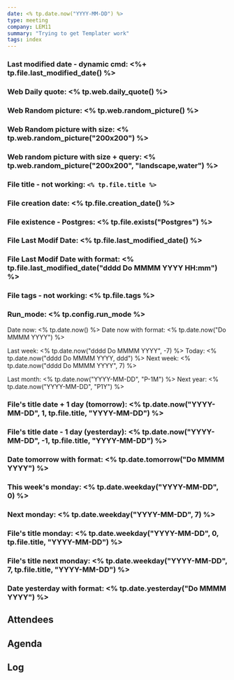 ```yaml
---
date: <% tp.date.now("YYYY-MM-DD") %>
type: meeting
company: LEM11
summary: "Trying to get Templater work"
tags: index
---
```


### Last modified date - dynamic cmd: <%+ tp.file.last_modified_date() %>

### Web Daily quote:  <% tp.web.daily_quote() %>

### Web Random picture: <% tp.web.random_picture() %>

### Web Random picture with size: <% tp.web.random_picture("200x200") %>

### Web random picture with size + query: <% tp.web.random_picture("200x200", "landscape,water") %>
 

### File title - not working: `<% tp.file.title %>`
### File creation date: <% tp.file.creation_date() %>
### File existence - Postgres: <% tp.file.exists("Postgres") %>
### File Last Modif Date: <% tp.file.last_modified_date() %> 
### File Last Modif Date with format: <% tp.file.last_modified_date("dddd Do MMMM YYYY HH:mm") %>

### File tags - not working: <% tp.file.tags %>

### Run_mode: <% tp.config.run_mode %>

Date now: <% tp.date.now() %>
Date now with format: <% tp.date.now("Do MMMM YYYY") %>

Last week: <% tp.date.now("dddd Do MMMM YYYY", -7) %>
Today: <% tp.date.now("dddd Do MMMM YYYY, ddd") %>
Next week: <% tp.date.now("dddd Do MMMM YYYY", 7) %>

Last month: <% tp.date.now("YYYY-MM-DD", "P-1M") %>
Next year: <% tp.date.now("YYYY-MM-DD", "P1Y") %>

### File's title date + 1 day (tomorrow): <% tp.date.now("YYYY-MM-DD", 1, tp.file.title, "YYYY-MM-DD") %>
### File's title date - 1 day (yesterday): <% tp.date.now("YYYY-MM-DD", -1, tp.file.title, "YYYY-MM-DD") %>

### Date tomorrow with format: <% tp.date.tomorrow("Do MMMM YYYY") %>    

### This week's monday: <% tp.date.weekday("YYYY-MM-DD", 0) %>
### Next monday: <% tp.date.weekday("YYYY-MM-DD", 7) %>
### File's title monday: <% tp.date.weekday("YYYY-MM-DD", 0, tp.file.title, "YYYY-MM-DD") %>
### File's title next monday: <% tp.date.weekday("YYYY-MM-DD", 7, tp.file.title, "YYYY-MM-DD") %>

### Date yesterday with format: <% tp.date.yesterday("Do MMMM YYYY") %>


## Attendees


## Agenda

## Log

